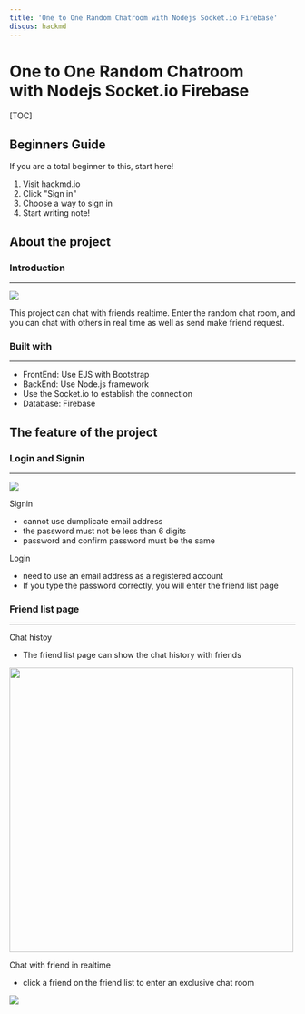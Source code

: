 ```yaml
---
title: 'One to One Random Chatroom with Nodejs Socket.io Firebase'
disqus: hackmd
---
```


One to One Random Chatroom  
with Nodejs Socket.io Firebase
===


[TOC]

## Beginners Guide

If you are a total beginner to this, start here!

1. Visit hackmd.io
2. Click "Sign in"
3. Choose a way to sign in
4. Start writing note!

## About the project

### Introduction
---
![](https://i.imgur.com/b5Uj6I9.png)

This project can chat with friends realtime. Enter the random chat room, and you can chat with others in real time as well as send make friend request.

### Built with
----
* FrontEnd: Use EJS with Bootstrap  
* BackEnd: Use Node.js framework
* Use the Socket.io to establish the connection
* Database: Firebase

## The feature of the project

### Login and Signin
---

![](https://i.imgur.com/JqlZzaL.png)

Signin  
* cannot use dumplicate email address
* the password must not be less than 6 digits
* password and confirm password must be the same

Login  
* need to use an email address as a registered account 
* If you type the password correctly, you will enter the friend list page

### Friend list page
---

Chat histoy  
* The friend list page can show the chat history with friends

<img src="https://i.imgur.com/AApuUUt.gif" width="500">

Chat with friend in realtime
* click a friend on the friend list to enter an exclusive chat room

![](https://doc-0g-94-docs.googleusercontent.com/docs/securesc/p2g5i0tgh5cpaoild3039tgmgdbijo7b/nrodrl0uj0sf2q4qlmvrit87g8n8rldk/1624987875000/12868469983771475834/12868469983771475834/1_dloVCEZaeJgNvRaMtTavjocf9c7XI06?e=download&authuser=0)





